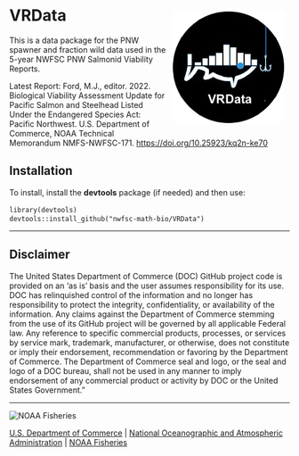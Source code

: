 <!-- index.md is generated from Index.Rmd. Please edit that file -->

# VRData <img src="man/figures/logo.png" align="right" style="padding: 10px"/>

This is a data package for the PNW spawner and fraction wild data used
in the 5-year NWFSC PNW Salmonid Viability Reports.

Latest Report: Ford, M.J., editor. 2022. Biological Viability Assessment
Update for Pacific Salmon and Steelhead Listed Under the Endangered
Species Act: Pacific Northwest. U.S. Department of Commerce, NOAA
Technical Memorandum NMFS-NWFSC-171.
<https://doi.org/10.25923/kq2n-ke70>

## Installation

To install, install the **devtools** package (if needed) and then use:

    library(devtools)
    devtools::install_github("nwfsc-math-bio/VRData")

------------------------------------------------------------------------

## Disclaimer

The United States Department of Commerce (DOC) GitHub project code is
provided on an ‘as is’ basis and the user assumes responsibility for its
use. DOC has relinquished control of the information and no longer has
responsibility to protect the integrity, confidentiality, or
availability of the information. Any claims against the Department of
Commerce stemming from the use of its GitHub project will be governed by
all applicable Federal law. Any reference to specific commercial
products, processes, or services by service mark, trademark,
manufacturer, or otherwise, does not constitute or imply their
endorsement, recommendation or favoring by the Department of Commerce.
The Department of Commerce seal and logo, or the seal and logo of a DOC
bureau, shall not be used in any manner to imply endorsement of any
commercial product or activity by DOC or the United States Government.”

------------------------------------------------------------------------

<img src="https://raw.githubusercontent.com/nmfs-general-modeling-tools/nmfspalette/main/man/figures/noaa-fisheries-rgb-2line-horizontal-small.png" height="75" alt="NOAA Fisheries">

[U.S. Department of Commerce](https://www.commerce.gov/) \| [National
Oceanographic and Atmospheric Administration](https://www.noaa.gov) \|
[NOAA Fisheries](https://www.fisheries.noaa.gov/)
